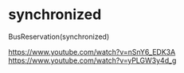 # synchronized
BusReservation(synchronized)

https://www.youtube.com/watch?v=nSnY6_EDK3A                                                                                                   
https://www.youtube.com/watch?v=yPLGW3y4d_g
